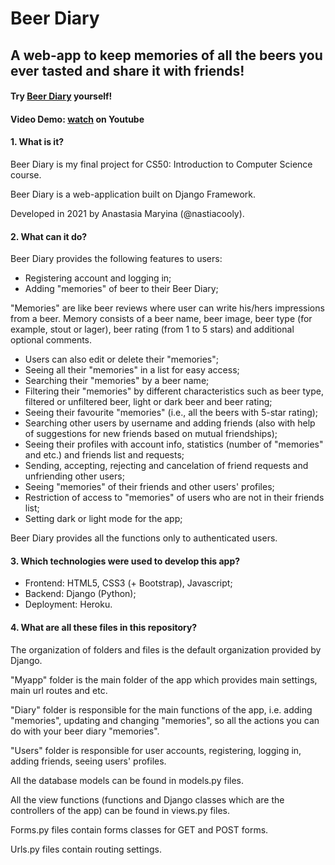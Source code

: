 # Beer Diary
## A web-app to keep memories of all the beers you ever tasted and share it with friends!

#### Try [Beer Diary](https://beerdiary.herokuapp.com) yourself!
#### Video Demo: [watch](https://youtu.be/ocqnSbL1if4) on Youtube

  
#### 1. What is it?
  
Beer Diary is my final project for CS50: Introduction to Computer Science course.

Beer Diary is a web-application built on Django Framework.

Developed in 2021 by Anastasia Maryina (@nastiacooly).

#### 2. What can it do?
  
Beer Diary provides the following features to users:
  
- Registering account and logging in;
- Adding "memories" of beer to their Beer Diary;

"Memories" are like beer reviews where user can write his/hers impressions from a beer.
Memory consists of a beer name, beer image, beer type (for example, stout or lager), beer rating (from 1 to 5 stars) and additional optional comments.

- Users can also edit or delete their "memories";
- Seeing all their "memories" in a list for easy access;
- Searching their "memories" by a beer name;
- Filtering their "memories" by different characteristics such as beer type, filtered or unfiltered beer, light or dark beer and beer rating;
- Seeing their favourite "memories" (i.e., all the beers with 5-star rating);
- Searching other users by username and adding friends (also with help of suggestions for new friends based on mutual friendships);
- Seeing their profiles with account info, statistics (number of "memories" and etc.) and friends list and requests;
- Sending, accepting, rejecting and cancelation of friend requests and unfriending other users;
- Seeing "memories" of their friends and other users' profiles;
- Restriction of access to "memories" of users who are not in their friends list;
- Setting dark or light mode for the app;

Beer Diary provides all the functions only to authenticated users.

#### 3. Which technologies were used to develop this app?
  
  - Frontend: HTML5, CSS3 (+ Bootstrap), Javascript;
  - Backend: Django (Python);
  - Deployment: Heroku.

#### 4. What are all these files in this repository?
  
The organization of folders and files is the default organization provided by Django.

"Myapp" folder is the main folder of the app which provides main settings, main url routes and etc.

"Diary" folder is responsible for the main functions of the app, i.e. adding "memories", updating and changing "memories", so all the actions you can do with your beer diary "memories".

"Users" folder is responsible for user accounts, registering, logging in, adding friends, seeing users' profiles.

All the database models can be found in models.py files.

All the view functions (functions and Django classes which are the controllers of the app) can be found in views.py files.

Forms.py files contain forms classes for GET and POST forms.

Urls.py files contain routing settings.
